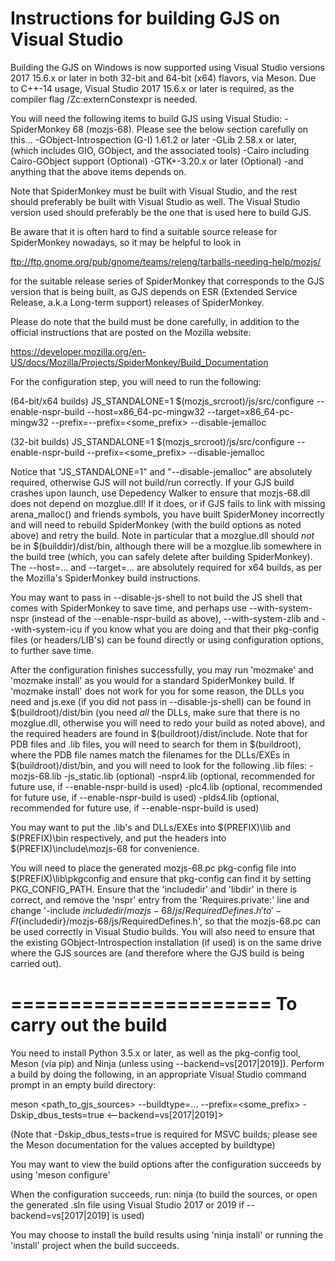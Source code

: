 Instructions for building GJS on Visual Studio
==============================================
Building the GJS on Windows is now supported using Visual Studio
versions 2017 15.6.x or later in both 32-bit and 64-bit (x64) flavors,
via Meson.  Due to C++-14 usage, Visual Studio 2017 15.6.x or later is
required, as the compiler flag /Zc:externConstexpr is needed.

You will need the following items to build GJS using Visual Studio:
-SpiderMonkey 68 (mozjs-68).  Please see the below section carefully 
 on this...
-GObject-Introspection (G-I) 1.61.2 or later
-GLib 2.58.x or later, (which includes GIO, GObject, and the associated tools)
-Cairo including Cairo-GObject support (Optional)
-GTK+-3.20.x or later (Optional)
-and anything that the above items depends on.

Note that SpiderMonkey must be built with Visual Studio, and the rest
should preferably be built with Visual Studio as well.  The Visual 
Studio version used should preferably be the one that is used here
to build GJS.

Be aware that it is often hard to find a suitable source release for
SpiderMonkey nowadays, so it may be helpful to look in

ftp://ftp.gnome.org/pub/gnome/teams/releng/tarballs-needing-help/mozjs/

for the suitable release series of SpiderMonkey that corresponds to 
the GJS version that is being built, as GJS depends on ESR (Extended 
Service Release, a.k.a Long-term support) releases of SpiderMonkey.

Please do note that the build must be done carefully, in addition to the
official instructions that are posted on the Mozilla website:

https://developer.mozilla.org/en-US/docs/Mozilla/Projects/SpiderMonkey/Build_Documentation

For the configuration step, you will need to run the following:

(64-bit/x64 builds)
JS_STANDALONE=1 $(mozjs_srcroot)/js/src/configure --enable-nspr-build --host=x86_64-pc-mingw32 --target=x86_64-pc-mingw32 --prefix=--prefix=<some_prefix> --disable-jemalloc

(32-bit builds)
JS_STANDALONE=1 $(mozjs_srcroot)/js/src/configure --enable-nspr-build --prefix=<some_prefix> --disable-jemalloc

Notice that "JS_STANDALONE=1" and "--disable-jemalloc" are absolutely required,
otherwise GJS will not build/run correctly.  If your GJS build crashes upon
launch, use Depedency Walker to ensure that mozjs-68.dll does not depend on
mozglue.dll!  If it does, or if GJS fails to link with missing arena_malloc() and
friends symbols, you have built SpiderMoney incorrectly and will need to rebuild
SpiderMonkey (with the build options as noted above) and retry the build.
Note in particular that a mozglue.dll should *not* be in $(builddir)/dist/bin,
although there will be a mozglue.lib somewhere in the build tree (which, you can
safely delete after building SpiderMonkey).  The --host=... and --target=...
are absolutely required for x64 builds, as per the Mozilla's SpiderMonkey build
instructions.

You may want to pass in --disable-js-shell to not build the JS
shell that comes with SpiderMonkey to save time, and perhaps
use --with-system-nspr (instead of the --enable-nspr-build as
above), --with-system-zlib and --with-system-icu if you know
what you are doing and that their pkg-config files
(or headers/LIB's) can be found directly or using configuration 
options, to further save time.

After the configuration finishes successfully, you may run 'mozmake' and
'mozmake install' as you would for a standard SpiderMonkey build.  If
'mozmake install' does not work for you for some reason, the DLLs you 
need and js.exe (if you did not pass in --disable-js-shell) can be 
found in $(buildroot)/dist/bin (you need *all* the DLLs, make sure 
that there is no mozglue.dll, otherwise you will need to redo your 
build as noted above), and the required headers are found in
$(buildroot)/dist/include.  Note that for PDB files and .lib files, 
you will need to search for them in $(buildroot),
where the PDB file names match the filenames for the DLLs/EXEs in
$(buildroot)/dist/bin, and you will need to look for the following .lib files:
-mozjs-68.lib
-js_static.lib (optional)
-nspr4.lib (optional, recommended for future use, if --enable-nspr-build is used)
-plc4.lib (optional, recommended for future use, if --enable-nspr-build is used)
-plds4.lib (optional, recommended for future use, if --enable-nspr-build is used)

You may want to put the .lib's and DLLs/EXEs into $(PREFIX)\lib and 
$(PREFIX)\bin respectively, and put the headers into
$(PREFIX)\include\mozjs-68 for convenience.

You will need to place the generated mozjs-68.pc pkg-config file into
$(PREFIX)\lib\pkgconfig and ensure that pkg-config can find it by
setting PKG_CONFIG_PATH.  Ensure that the 'includedir' and 'libdir'
in there is correct, and remove the 'nspr' entry from the
'Requires.private:' line and change
'-include ${includedir}/mozjs-68/js/RequiredDefines.h' to
'-FI${includedir}/mozjs-68/js/RequiredDefines.h', so that the
mozjs-68.pc can be used correctly in Visual Studio builds.  You
will also need to ensure that the existing GObject-Introspection
installation (if used) is on the same drive where the GJS sources
are (and therefore where the GJS build is being carried out).

======================
To carry out the build
======================
You need to install Python 3.5.x or later, as well as the
pkg-config tool, Meson (via pip) and Ninja (unless using
--backend=vs[2017|2019]).  Perform a build by doing the
following, in an appropriate Visual Studio command prompt
in an empty build directory:

meson <path_to_gjs_sources> --buildtype=... --prefix=<some_prefix> -Dskip_dbus_tests=true <--backend=vs[2017|2019]>

(Note that -Dskip_dbus_tests=true is required for MSVC builds; please
see the Meson documentation for the values accepted by buildtype)

You may want to view the build options after the configuration succeeds
by using 'meson configure'

When the configuration succeeds, run:
ninja
(to build the sources, or open the generated .sln file using
Visual Studio 2017 or 2019 if --backend=vs[2017|2019] is used)

You may choose to install the build results using 'ninja install'
or running the 'install' project when the build succeeds.
